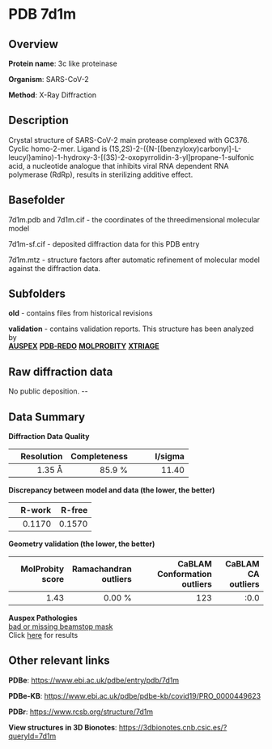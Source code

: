 # PDB 7d1m

## Overview

**Protein name**: 3c like proteinase

**Organism**: SARS-CoV-2

**Method**: X-Ray Diffraction

## Description

Crystal structure of SARS-CoV-2 main protease complexed with GC376. Cyclic homo-2-mer. Ligand is (1S,2S)-2-({N-[(benzyloxy)carbonyl]-L-leucyl}amino)-1-hydroxy-3-[(3S)-2-oxopyrrolidin-3-yl]propane-1-sulfonic acid, a nucleotide analogue that inhibits viral RNA dependent RNA polymerase (RdRp), results in sterilizing additive effect.

## Basefolder

7d1m.pdb and 7d1m.cif - the coordinates of the threedimensional molecular model

7d1m-sf.cif - deposited diffraction data for this PDB entry

7d1m.mtz - structure factors after automatic refinement of molecular model against the diffraction data.

## Subfolders



**old** - contains files from historical revisions

**validation** - contains validation reports. This structure has been analyzed by <br>[**AUSPEX**](https://github.com/thorn-lab/coronavirus_structural_task_force/tree/master/pdb/3c_like_proteinase/SARS-CoV-2/7d1m/validation/auspex) [**PDB-REDO**](https://github.com/thorn-lab/coronavirus_structural_task_force/tree/master/pdb/3c_like_proteinase/SARS-CoV-2/7d1m/validation/pdb-redo) [**MOLPROBITY**](https://github.com/thorn-lab/coronavirus_structural_task_force/tree/master/pdb/3c_like_proteinase/SARS-CoV-2/7d1m/validation/molprobity) [**XTRIAGE**](https://github.com/thorn-lab/coronavirus_structural_task_force/blob/master/pdb/3c_like_proteinase/SARS-CoV-2/7d1m/validation/Xtriage_output.log)   



## Raw diffraction data

No public deposition. --<br> 

## Data Summary
**Diffraction Data Quality**

|   | Resolution | Completeness| I/sigma |
|---|-------------:|----------------:|--------------:|
|   |1.35 Å|85.9  %|<img width=50/>11.40|

**Discrepancy between model and data (the lower, the better)**

|   | **R-work**| **R-free**   
|---|-------------:|----------------:|           
||  0.1170|  0.1570|

**Geometry validation (the lower, the better)**

|   |**MolProbity<br>score**| **Ramachandran<br>outliers** | **CaBLAM<br>Conformation outliers** | **CaBLAM<br>CA outliers** |
|---|-------------:|----------------:|----------------:|----------------:|
||  1.43|  0.00 %|123|:0.0|

**Auspex Pathologies**<br> [bad or missing beamstop mask](https://www.auspex.de/pathol/#2)<br>Click [here](https://github.com/thorn-lab/coronavirus_structural_task_force/blob/master/pdb/3c_like_proteinase/SARS-CoV-2/7d1m/validation/auspex/7d1m_auspex_comments.txt)  for results

 



## Other relevant links 
**PDBe**:  https://www.ebi.ac.uk/pdbe/entry/pdb/7d1m

**PDBe-KB**: https://www.ebi.ac.uk/pdbe/pdbe-kb/covid19/PRO_0000449623 
 
**PDBr**: https://www.rcsb.org/structure/7d1m 

**View structures in 3D Bionotes**: https://3dbionotes.cnb.csic.es/?queryId=7d1m


